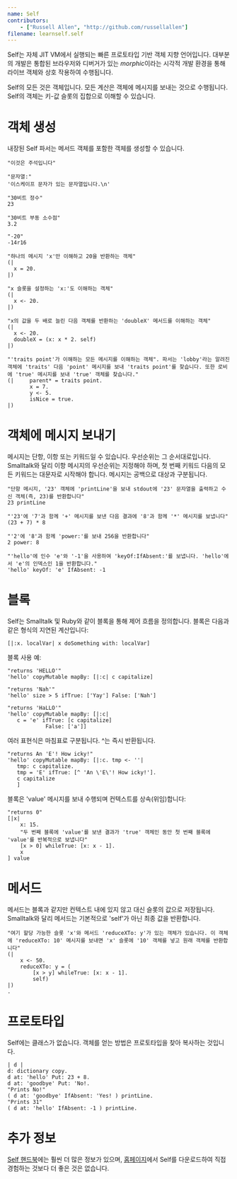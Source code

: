 ```yaml
---
name: Self
contributors:
    - ["Russell Allen", "http://github.com/russellallen"]
filename: learnself.self
---
```


Self는 자체 JIT VM에서 실행되는 빠른 프로토타입 기반 객체 지향 언어입니다. 대부분의 개발은 통합된 브라우저와 디버거가 있는 *morphic*이라는 시각적 개발 환경을 통해 라이브 객체와 상호 작용하여 수행됩니다.

Self의 모든 것은 객체입니다. 모든 계산은 객체에 메시지를 보내는 것으로 수행됩니다. Self의 객체는 키-값 슬롯의 집합으로 이해할 수 있습니다.

# 객체 생성

내장된 Self 파서는 메서드 객체를 포함한 객체를 생성할 수 있습니다.

```
"이것은 주석입니다"

"문자열:"
'이스케이프 문자가 있는 문자열입니다.\n'

"30비트 정수"
23

"30비트 부동 소수점"
3.2

"-20"
-14r16

"하나의 메시지 'x'만 이해하고 20을 반환하는 객체"
(|
  x = 20.
|)

"x 슬롯을 설정하는 'x:'도 이해하는 객체"
(|
  x <- 20.
|)

"x의 값을 두 배로 늘린 다음 객체를 반환하는 'doubleX' 메서드를 이해하는 객체"
(|
  x <- 20.
  doubleX = (x: x * 2. self)
|)

"'traits point'가 이해하는 모든 메시지를 이해하는 객체". 파서는 'lobby'라는 알려진 객체에 'traits' 다음 'point' 메시지를 보내 'traits point'를 찾습니다. 또한 로비에 'true' 메시지를 보내 'true' 객체를 찾습니다."
(|     parent* = traits point.
       x = 7.
       y <- 5.
       isNice = true.
|)
```

# 객체에 메시지 보내기

메시지는 단항, 이항 또는 키워드일 수 있습니다. 우선순위는 그 순서대로입니다. Smalltalk와 달리 이항 메시지의 우선순위는 지정해야 하며, 첫 번째 키워드 다음의 모든 키워드는 대문자로 시작해야 합니다. 메시지는 공백으로 대상과 구분됩니다.

```
"단항 메시지, '23' 객체에 'printLine'을 보내 stdout에 '23' 문자열을 출력하고 수신 객체(즉, 23)를 반환합니다"
23 printLine

"'23'에 '7'과 함께 '+' 메시지를 보낸 다음 결과에 '8'과 함께 '*' 메시지를 보냅니다"
(23 + 7) * 8

"'2'에 '8'과 함께 'power:'를 보내 256을 반환합니다"
2 power: 8

"'hello'에 인수 'e'와 '-1'을 사용하여 'keyOf:IfAbsent:'를 보냅니다. 'hello'에서 'e'의 인덱스인 1을 반환합니다."
'hello' keyOf: 'e' IfAbsent: -1
```

# 블록

Self는 Smalltalk 및 Ruby와 같이 블록을 통해 제어 흐름을 정의합니다. 블록은 다음과 같은 형식의 지연된 계산입니다:

```
[|:x. localVar| x doSomething with: localVar]
```

블록 사용 예:

```
"returns 'HELLO'"
'hello' copyMutable mapBy: [|:c| c capitalize]

"returns 'Nah'"
'hello' size > 5 ifTrue: ['Yay'] False: ['Nah']

"returns 'HaLLO'"
'hello' copyMutable mapBy: [|:c|
   c = 'e' ifTrue: [c capitalize]
            False: ['a']]
```

여러 표현식은 마침표로 구분됩니다. ^는 즉시 반환됩니다.

```
"returns An 'E'! How icky!"
'hello' copyMutable mapBy: [|:c. tmp <- ''|
   tmp: c capitalize.
   tmp = 'E' ifTrue: [^ 'An \'E\'! How icky!'].
   c capitalize
   ]
```

블록은 'value' 메시지를 보내 수행되며 컨텍스트를 상속(위임)합니다:

```
"returns 0"
[|x|
    x: 15.
    "두 번째 블록에 'value'를 보낸 결과가 'true' 객체인 동안 첫 번째 블록에 'value'를 반복적으로 보냅니다"
    [x > 0] whileTrue: [x: x - 1].
    x
] value
```

# 메서드

메서드는 블록과 같지만 컨텍스트 내에 있지 않고 대신 슬롯의 값으로 저장됩니다. Smalltalk와 달리 메서드는 기본적으로 'self'가 아닌 최종 값을 반환합니다.

```
"여기 할당 가능한 슬롯 'x'와 메서드 'reduceXTo: y'가 있는 객체가 있습니다. 이 객체에 'reduceXTo: 10' 메시지를 보내면 'x' 슬롯에 '10' 객체를 넣고 원래 객체를 반환합니다"
(|
    x <- 50.
    reduceXTo: y = (
        [x > y] whileTrue: [x: x - 1].
        self)
|)
.
```

# 프로토타입

Self에는 클래스가 없습니다. 객체를 얻는 방법은 프로토타입을 찾아 복사하는 것입니다.

```
| d |
d: dictionary copy.
d at: 'hello' Put: 23 + 8.
d at: 'goodbye' Put: 'No!.
"Prints No!"
( d at: 'goodbye' IfAbsent: 'Yes! ) printLine.
"Prints 31"
( d at: 'hello' IfAbsent: -1 ) printLine.
```

# 추가 정보

[Self 핸드북](http://handbook.selflanguage.org)에는 훨씬 더 많은 정보가 있으며, [홈페이지](http://www.selflanguage.org)에서 Self를 다운로드하여 직접 경험하는 것보다 더 좋은 것은 없습니다.
